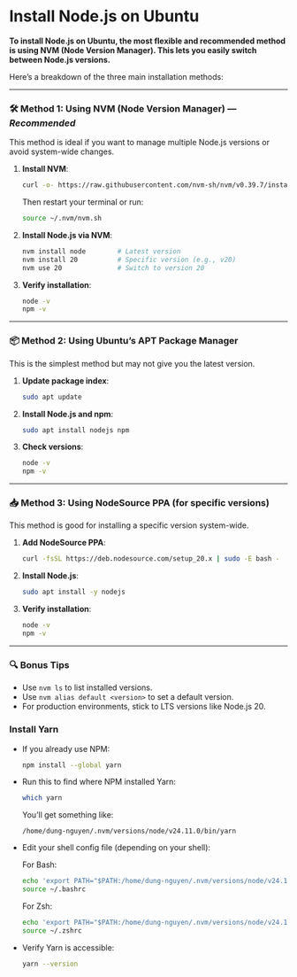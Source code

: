 # Install Node.js on Ubuntu

**To install Node.js on Ubuntu, the most flexible and recommended method is using NVM (Node Version Manager). This lets you easily switch between Node.js versions.**

Here’s a breakdown of the three main installation methods:

---

### 🛠️ Method 1: Using NVM (Node Version Manager) — *Recommended*

This method is ideal if you want to manage multiple Node.js versions or avoid system-wide changes.

1. **Install NVM**:
   ```bash
   curl -o- https://raw.githubusercontent.com/nvm-sh/nvm/v0.39.7/install.sh | bash
   ```
   Then restart your terminal or run:
   ```bash
   source ~/.nvm/nvm.sh
   ```

2. **Install Node.js via NVM**:
   ```bash
   nvm install node        # Latest version
   nvm install 20          # Specific version (e.g., v20)
   nvm use 20              # Switch to version 20
   ```

3. **Verify installation**:
   ```bash
   node -v
   npm -v
   ```

---

### 📦 Method 2: Using Ubuntu’s APT Package Manager

This is the simplest method but may not give you the latest version.

1. **Update package index**:
   ```bash
   sudo apt update
   ```

2. **Install Node.js and npm**:
   ```bash
   sudo apt install nodejs npm
   ```

3. **Check versions**:
   ```bash
   node -v
   npm -v
   ```

---

### 📥 Method 3: Using NodeSource PPA (for specific versions)

This method is good for installing a specific version system-wide.

1. **Add NodeSource PPA**:
   ```bash
   curl -fsSL https://deb.nodesource.com/setup_20.x | sudo -E bash -
   ```

2. **Install Node.js**:
   ```bash
   sudo apt install -y nodejs
   ```

3. **Verify installation**:
   ```bash
   node -v
   npm -v
   ```

---

### 🔍 Bonus Tips

- Use `nvm ls` to list installed versions.
- Use `nvm alias default <version>` to set a default version.
- For production environments, stick to LTS versions like Node.js 20.

### Install Yarn
- If you already use NPM:
  ```bash
  npm install --global yarn
  ```
- Run this to find where NPM installed Yarn:
  ```bash
  which yarn
  ```
  You’ll get something like:
    ```
    /home/dung-nguyen/.nvm/versions/node/v24.11.0/bin/yarn
    ```
- Edit your shell config file (depending on your shell):

  For Bash:
  ```bash
  echo 'export PATH="$PATH:/home/dung-nguyen/.nvm/versions/node/v24.11.0/bin/yarn"' >> ~/.bashrc
  source ~/.bashrc
  ```

  For Zsh:
  ```bash
  echo 'export PATH="$PATH:/home/dung-nguyen/.nvm/versions/node/v24.11.0/bin/yarn"' >> ~/.zshrc
  source ~/.zshrc
  ```
- Verify Yarn is accessible:
  ```bash
  yarn --version
  ```